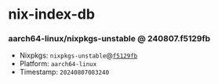 # nix-index-db
### aarch64-linux/nixpkgs-unstable @ 240807.f5129fb
- Nixpkgs: `nixpkgs-unstable`@[`f5129fb`](https://github.com/NixOS/nixpkgs/commit/f5129fb42b9c262318130a97b47516946da3e7d7)
- Platform: `aarch64-linux`
- Timestamp: `20240807083240`
